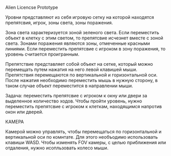 Alien Licencse Prototype

Уровни представляют из себя игровую сетку на которой находятся препятсвия, игрок, зоны света, зоны поражения.

Зона света характеризуется зоной зеленого света. Если переместить объект в клетку с этим светом, то препятсвие исчезнет вместе с зоной света.
Зонами поражения являются зоны, отмеченные красными линиями. Если переместить препятсвие с игроком в зону поражения, то уровень считается проигранным.

Препятствие представляет собой объект на сетке, который можно перемещать путем нажатия на него левой клавишей мыши. 
Препятствия перемещаются по вертикальной и горизонтальной оси.
После нажатия необходимо переместить мышь в нужную
сторону, в таком случае объект переместится в направлении мыши.

Задача: переместить препятсвие с игроком к окну или двери за выделенное количество ходов. Чтобы пройти уровень, нужно переместить препятсвие с игроком
к клеткам, находящимся напротив окон или дверей.

КАМЕРА

Камерой можно управлять, чтобы перемещаться по горизонтальной и вертикальной оси по комнтате. Для этого необъодимо использовать клавиши WASD.
Чтобы изменять FOV камеры, с целью приближения или отдаления, нужно исопльзовать колесо мыши.


